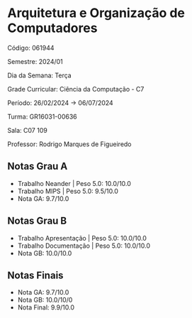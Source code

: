 # Arquitetura e Organização de Computadores

Código: 061944

Semestre: 2024/01

Dia da Semana: Terça

Grade Curricular: Ciência da Computação - C7

Período: 26/02/2024 → 06/07/2024

Turma: GR16031-00636

Sala: C07 109

Professor: Rodrigo Marques de Figueiredo

## Notas Grau A

* Trabalho Neander | Peso 5.0: 10.0/10.0
* Trabalho MIPS | Peso 5.0: 9.5/10.0
* Nota GA: 9.7/10.0

## Notas Grau B

* Trabalho Apresentação | Peso 5.0: 10.0/10.0
* Trabalho Documentação | Peso 5.0: 10.0/10.0
* Nota GB: 10.0/10.0

## Notas Finais
* Nota GA: 9.7/10.0
* Nota GB: 10.0/10/0
* Nota Final: 9.9/10.0